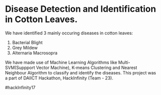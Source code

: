 # Disease Detection and Identification in Cotton Leaves.

We have identified 3 mainly occuring diseases in cotton leaves:
1) Bacterial Blight
2) Grey Mildew
3) Alternaria Macrosopra

We have made use of Machine Learning Algorithms like Multi-SVM(Suppport Vector Machine), K-means Clustering and Nearest Neighbour
Algorithm to classify and identify the diseases.
This project was a part of DAIICT Hackathon, HackInfinity (Team - 23).

#hackInfinity17
